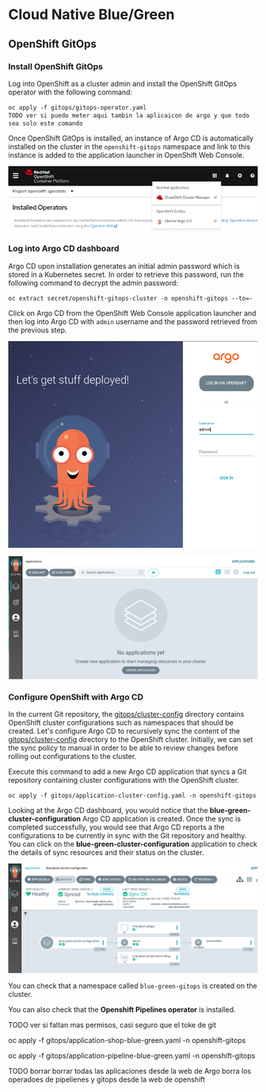 # Cloud Native Blue/Green

## OpenShift GitOps 
### Install OpenShift GitOps 

Log into OpenShift as a cluster admin and install the OpenShift GitOps operator with the following command:
```
oc apply -f gitops/gitops-operator.yaml
TODO ver si puedo meter aqui tambin la aplicaicon de argo y que todo sea solo este comando
```

Once OpenShift GitOps is installed, an instance of Argo CD is automatically installed on the cluster in the `openshift-gitops` namespace and link to this instance is added to the application launcher in OpenShift Web Console.

![Application Launcher](gitops/images/gitops-link.png)

### Log into Argo CD dashboard

Argo CD upon installation generates an initial admin password which is stored in a Kubernetes secret. In order to retrieve this password, run the following command to decrypt the admin password:

```
oc extract secret/openshift-gitops-cluster -n openshift-gitops --to=-
```

Click on Argo CD from the OpenShift Web Console application launcher and then log into Argo CD with `admin` username and the password retrieved from the previous step.

![Argo CD](gitops/images/ArgoCD-login.png)

![Argo CD](gitops/images/ArgoCD-UI.png)

### Configure OpenShift with Argo CD

In the current Git repository, the [gitops/cluster-config](gitops/cluster-config/) directory contains OpenShift cluster configurations such as namespaces that should be created. Let's configure Argo CD to recursively sync the content of the [gitops/cluster-config](gitops/cluster-config/) directory to the OpenShift cluster. Initially, we can set the sync policy to manual in order to be able to review changes before rolling out configurations to the cluster. 

Execute this command to add a new Argo CD application that syncs a Git repository containing cluster configurations with the OpenShift cluster.

```
oc apply -f gitops/application-cluster-config.yaml -n openshift-gitops
```

Looking at the Argo CD dashboard, you would notice that the **blue-green-cluster-configuration** Argo CD application is created. Once the sync is completed successfully, you would see that Argo CD reports a the configurations to be currently in sync with the Git repository and healthy. You can click on the **blue-green-cluster-configuration** application to check the details of sync resources and their status on the cluster. 

![Argo CD - Cluster Config](gitops/images/application-cluster-config-sync.png)


You can check that a namespace called `blue-green-gitops` is created on the cluster.

You can also check that the **Openshift Pipelines operator** is installed.




TODO ver si faltan mas permisos, casi seguro que el toke de git



oc apply -f gitops/application-shop-blue-green.yaml -n openshift-gitops

oc apply -f gitops/application-pipeline-blue-green.yaml -n openshift-gitops






TODO borrar
borrar todas las aplicaciones desde la web de Argo
borra los operadoes de pipelienes y gitops desde la web de openshift

